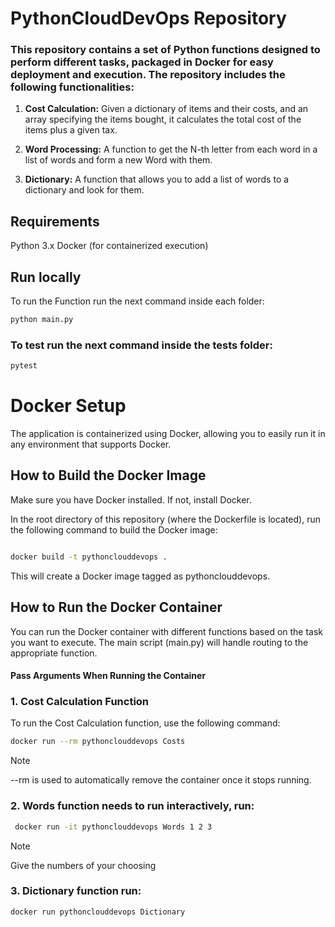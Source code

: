 # PythonCloudDevOps Repository
### This repository contains a set of Python functions designed to perform different tasks, packaged in Docker for easy deployment and execution. The repository includes the following functionalities:

1. **Cost Calculation:** Given a dictionary of items and their costs, and an array specifying the items bought, it calculates the total cost of the items plus a given tax.

2. **Word Processing:** A function to get the N-th letter from each word in a list of words and form a new Word with them.

3. **Dictionary:** A function that allows you to add a list of words to a dictionary and look for them.

## Requirements
Python 3.x
Docker (for containerized execution)

## Run locally

 To run the Function run the next command inside each folder:

```bash
python main.py
```
### To test run the next command inside the tests folder:

```bash
pytest
```

# Docker Setup
The application is containerized using Docker, allowing you to easily run it in any environment that supports Docker.


## How to Build the Docker Image
Make sure you have Docker installed. If not, install Docker.

In the root directory of this repository (where the Dockerfile is located), run the following command to build the Docker image:

```bash

docker build -t pythonclouddevops .
```
This will create a Docker image tagged as pythonclouddevops.

## How to Run the Docker Container
You can run the Docker container with different functions based on the task you want to execute. The main script (main.py) will handle routing to the appropriate function.
#### Pass Arguments When Running the Container

### 1. Cost Calculation Function
To run the Cost Calculation function, use the following command:

```bash
docker run --rm pythonclouddevops Costs
```
> [!NOTE]
> --rm  is used to automatically remove the container once it stops running. 

### 2. Words function needs to run interactively, run:

```bash
 docker run -it pythonclouddevops Words 1 2 3
 ```
> [!NOTE]
> Give the numbers of your choosing 

### 3. Dictionary function run:

```bash 
docker run pythonclouddevops Dictionary
```
